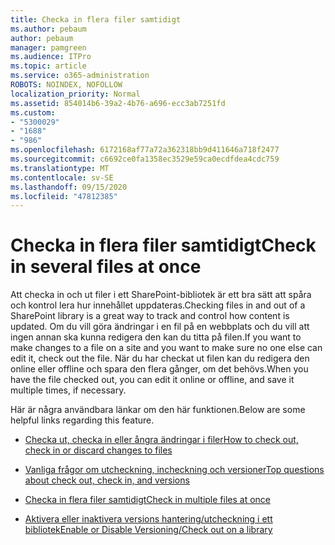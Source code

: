 ```yaml
---
title: Checka in flera filer samtidigt
ms.author: pebaum
author: pebaum
manager: pamgreen
ms.audience: ITPro
ms.topic: article
ms.service: o365-administration
ROBOTS: NOINDEX, NOFOLLOW
localization_priority: Normal
ms.assetid: 854014b6-39a2-4b76-a696-ecc3ab7251fd
ms.custom:
- "5300029"
- "1688"
- "986"
ms.openlocfilehash: 6172168af77a72a362318bb9d411646a718f2477
ms.sourcegitcommit: c6692ce0fa1358ec3529e59ca0ecdfdea4cdc759
ms.translationtype: MT
ms.contentlocale: sv-SE
ms.lasthandoff: 09/15/2020
ms.locfileid: "47812385"
---
```

# <a name="check-in-several-files-at-once"></a><span data-ttu-id="a340f-102">Checka in flera filer samtidigt</span><span class="sxs-lookup"><span data-stu-id="a340f-102">Check in several files at once</span></span>

<span data-ttu-id="a340f-103">Att checka in och ut filer i ett SharePoint-bibliotek är ett bra sätt att spåra och kontrol lera hur innehållet uppdateras.</span><span class="sxs-lookup"><span data-stu-id="a340f-103">Checking files in and out of a SharePoint library is a great way to track and control how content is updated.</span></span> <span data-ttu-id="a340f-104">Om du vill göra ändringar i en fil på en webbplats och du vill att ingen annan ska kunna redigera den kan du titta på filen.</span><span class="sxs-lookup"><span data-stu-id="a340f-104">If you want to make changes to a file on a site and you want to make sure no one else can edit it, check out the file.</span></span> <span data-ttu-id="a340f-105">När du har checkat ut filen kan du redigera den online eller offline och spara den flera gånger, om det behövs.</span><span class="sxs-lookup"><span data-stu-id="a340f-105">When you have the file checked out, you can edit it online or offline, and save it multiple times, if necessary.</span></span>

<span data-ttu-id="a340f-106">Här är några användbara länkar om den här funktionen.</span><span class="sxs-lookup"><span data-stu-id="a340f-106">Below are some helpful links regarding this feature.</span></span>

- [<span data-ttu-id="a340f-107">Checka ut, checka in eller ångra ändringar i filer</span><span class="sxs-lookup"><span data-stu-id="a340f-107">How to check out, check in or discard changes to files</span></span>](https://support.office.com/article/check-out-check-in-or-discard-changes-to-files-in-a-library-7e2c12a9-a874-4393-9511-1378a700f6de)

- [<span data-ttu-id="a340f-108">Vanliga frågor om utcheckning, incheckning och versioner</span><span class="sxs-lookup"><span data-stu-id="a340f-108">Top questions about check out, check in, and versions</span></span>](https://support.office.com/article/Top-questions-about-check-out-check-in-and-versions-7E941339-E972-4C7A-A79A-80A1FCF84076)

- [<span data-ttu-id="a340f-109">Checka in flera filer samtidigt</span><span class="sxs-lookup"><span data-stu-id="a340f-109">Check in multiple files at once</span></span>](https://support.office.com/article/check-out-check-in-or-discard-changes-to-files-in-a-library-7e2c12a9-a874-4393-9511-1378a700f6de)

- [<span data-ttu-id="a340f-110">Aktivera eller inaktivera versions hantering/utcheckning i ett bibliotek</span><span class="sxs-lookup"><span data-stu-id="a340f-110">Enable or Disable Versioning/Check out on a library</span></span>](https://support.office.com/article/enable-and-configure-versioning-for-a-list-or-library-1555d642-23ee-446a-990a-bcab618c7a37)

  
